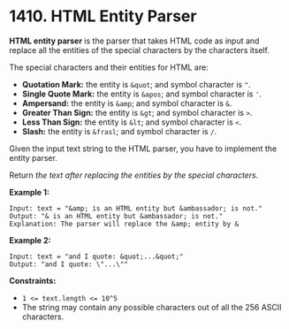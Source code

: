 # 1410. HTML Entity Parser

**HTML entity parser** is the parser that takes HTML code as input and replace all the entities of the special characters by the characters itself.

The special characters and their entities for HTML are:

- **Quotation Mark:** the entity is `&quot`; and symbol character is `"`.
- **Single Quote Mark:** the entity is `&apos`; and symbol character is `'`.
- **Ampersand:** the entity is `&amp`; and symbol character is `&`.
- **Greater Than Sign:** the entity is `&gt`; and symbol character is `>`.
- **Less Than Sign:** the entity is `&lt`; and symbol character is `<`.
- **Slash:** the entity is `&frasl`; and symbol character is `/`.

Given the input text string to the HTML parser, you have to implement the entity parser.

Return *the text after replacing the entities by the special characters*.

**Example 1:**

```()
Input: text = "&amp; is an HTML entity but &ambassador; is not."
Output: "& is an HTML entity but &ambassador; is not."
Explanation: The parser will replace the &amp; entity by &
```

**Example 2:**

```()
Input: text = "and I quote: &quot;...&quot;"
Output: "and I quote: \"...\""
```

**Constraints:**

- `1 <= text.length <= 10^5`
- The string may contain any possible characters out of all the 256 ASCII characters.
